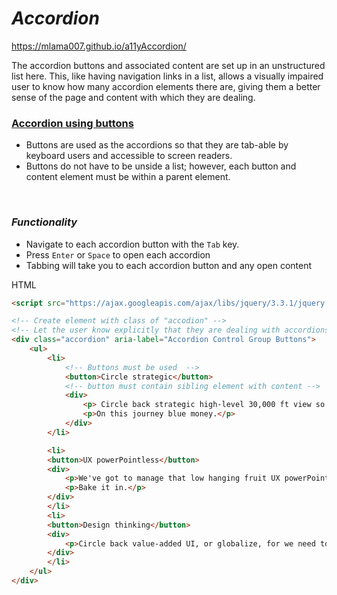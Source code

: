 # ***Accordion***

https://mlama007.github.io/a11yAccordion/

The accordion buttons and associated content are set up in an unstructured list here. This, like having navigation links in a list, allows a visually impaired user to know how many accordion elements there are, giving them a better sense of the page and content with which they are dealing.

### [Accordion using buttons](https://codepen.io/mlama007/pen/QBWqqe) 
* Buttons are used as the accordions so that they are tab-able by keyboard users and accessible to screen readers.
* Buttons do not have to be unside a list; however, each button and content element must be within a parent element.
</br>

### _Functionality_
* Navigate to each accordion button with the `Tab` key.
* Press `Enter` or `Space` to open each accordion
* Tabbing will take you to each accordion button and any open content

HTML
```html
<script src="https://ajax.googleapis.com/ajax/libs/jquery/3.3.1/jquery.min.js"></script>

<!-- Create element with class of "accodion" -->
<!-- Let the user know explicitly that they are dealing with accordions with aria-label -->
<div class="accordion" aria-label="Accordion Control Group Buttons">
    <ul>
        <li>
            <!-- Buttons must be used  -->
            <button>Circle strategic</button>
            <!-- button must contain sibling element with content -->
            <div>
                <p> Circle back strategic high-level 30,000 ft view so golden goose, yet today shall be a cloudy day, thanks to blue sky thinking, we can now deploy our new ui to the cloud .</p>
                <p>On this journey blue money.</p>
            </div>
        </li>

        <li>
        <button>UX powerPointless</button>
        <div>
            <p>We've got to manage that low hanging fruit UX powerPointless, yet baseline the procedure and samepage your department, or window-licker hit the ground running.</p>
            <p>Bake it in.</p>
        </div>
        </li>
        <li>
        <button>Design thinking</button>
        <div>
            <p>Circle back value-added UI, or globalize, for we need to harvest synergy effects. Design thinking. Translating our vision of having a market leading platfrom digital literacy for thought shower cannibalize.</p>
        </div>
        </li>
    </ul>
</div>      
```